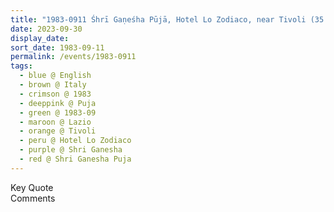 ```yaml
---
title: "1983-0911 Śhrī Gaṇeśha Pūjā, Hotel Lo Zodiaco, near Tivoli (35 kms ENE of Rome), Lazio, Italy"
date: 2023-09-30
display_date: 
sort_date: 1983-09-11
permalink: /events/1983-0911
tags:
  - blue @ English
  - brown @ Italy
  - crimson @ 1983
  - deeppink @ Puja
  - green @ 1983-09
  - maroon @ Lazio  
  - orange @ Tivoli
  - peru @ Hotel Lo Zodiaco
  - purple @ Shri Ganesha
  - red @ Shri Ganesha Puja
---
```


<wave-list>
  <list-title color="green" width="75">Key Quote</list-title>
  <list-item color="BlanchedAlmond"  width="200"></list-item>
  <list-item color="Lavender"></list-item>
  <list-item color="BlanchedAlmond"></list-item>
</wave-list>

<br>

<wave-list>
  <list-title color="green" width="75">Comments</list-title>
  <list-item color="BlanchedAlmond"  width="200"></list-item>
  <list-item color="Lavender"></list-item>
  <list-item color="BlanchedAlmond"></list-item>
</wave-list>